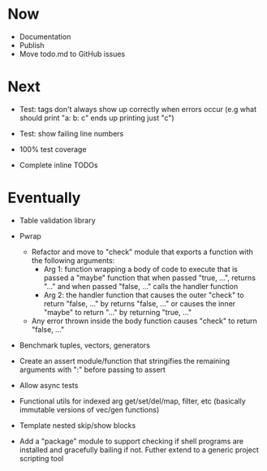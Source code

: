 # Now

- Documentation
- Publish
- Move todo.md to GitHub issues

# Next

- Test: tags don't always show up correctly when
  errors occur (e.g what should print "a: b: c"
  ends up printing just "c")
- Test: show failing line numbers

- 100% test coverage
- Complete inline TODOs

# Eventually

- Table validation library

- Pwrap
    - Refactor and move to "check" module that
      exports a function with the following
      arguments:
        - Arg 1: function wrapping a body of
          code to execute that is passed a
          "maybe" function that when passed
          "true, ...", returns "..." and when
          passed "false, ..." calls the handler
          function
        - Arg 2: the handler function that
          causes the outer "check" to return
          "false, ..." by returns "false, ..."
          or causes the inner "maybe" to return
          "..." by returning "true, ..."
    - Any error thrown inside the body function
      causes "check" to return "false, ..."

- Benchmark tuples, vectors, generators

- Create an assert module/function that
  stringifies the remaining arguments with ":"
  before passing to assert

- Allow async tests

- Functional utils for indexed arg
  get/set/del/map, filter, etc (basically
  immutable versions of vec/gen functions)

- Template nested skip/show blocks

- Add a "package" module to support checking if
  shell programs are installed and gracefully
  bailing if not. Futher extend to a generic
  project scripting tool
